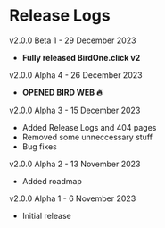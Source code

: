 # Release Logs

v2.0.0 Beta 1 - 29 December 2023
- **Fully released BirdOne.click v2**

v2.0.0 Alpha 4 - 26 December 2023
- **OPENED BIRD WEB 🔥**

v2.0.0 Alpha 3 - 15 December 2023
- Added Release Logs and 404 pages
- Removed some unneccessary stuff
- Bug fixes

v2.0.0 Alpha 2 - 13 November 2023
- Added roadmap

v2.0.0 Alpha 1 - 6 November 2023
- Initial release
